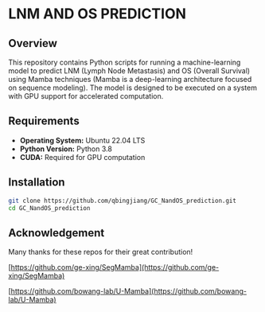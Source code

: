 # LNM AND OS PREDICTION


## Overview
This repository contains Python scripts for running a machine-learning model to predict LNM (Lymph Node Metastasis) and OS (Overall Survival) using Mamba techniques (Mamba is a deep-learning architecture focused on sequence modeling). The model is designed to be executed on a system with GPU support for accelerated computation.

## Requirements
- **Operating System:** Ubuntu 22.04 LTS
- **Python Version:** Python 3.8
- **CUDA:** Required for GPU computation

## Installation

   ```bash
   git clone https://github.com/qbingjiang/GC_NandOS_prediction.git
   cd GC_NandOS_prediction
```

## Acknowledgement
Many thanks for these repos for their great contribution!

[https://github.com/ge-xing/SegMamba](https://github.com/ge-xing/SegMamba)

[https://github.com/bowang-lab/U-Mamba](https://github.com/bowang-lab/U-Mamba)

